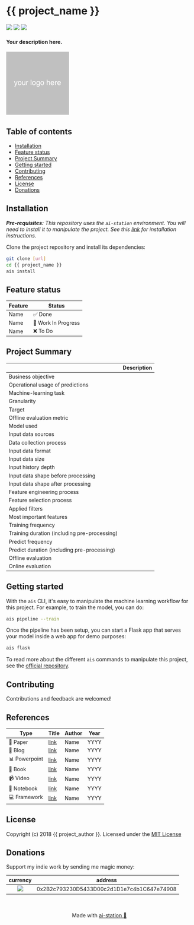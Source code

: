 # {{ project_name }}

<p align="left">
<img src="https://travis-ci.org/{{ project_author }}/{{ project_name }}.svg?branch=develop" height="18">
<img src="https://travis-ci.org/{{ project_author }}/{{ project_name }}.svg?branch=master" height="18">
<img src="https://img.shields.io/badge/License-MIT-yellow.svg" height="18">
</p>

#### Your description here.

![](docs/images/logo.png)

## Table of contents

- [Installation](#installation)
- [Feature status](#feature-status)
- [Project Summary](#project-summary)
- [Getting started](#getting-started)
- [Contributing](#contributing)
- [References](#references)
- [License](#license)
- [Donations](#donations)

## Installation

*__Pre-requisites:__ This repository uses the `ai-station` environment. You will need to install it to manipulate the project. See this [link](https://github.com/fmikaelian/ai-station) for installation instructions.*

Clone the project repository and install its dependencies:

```bash
git clone [url]
cd {{ project_name }}
ais install
```

## Feature status

| Feature | Status                                     |
|---------|--------------------------------------------|
| Name    | :white_check_mark: Done                    |
| Name    | :arrows_counterclockwise: Work In Progress |
| Name    | :x: To Do                                  |

## Project Summary

|                                              | Description |
|----------------------------------------------|-------------|
| Business objective                           |             |
| Operational usage of predictions             |             |
| Machine-learning task                        |             |
| Granularity                                  |             |
| Target                                       |             |
| Offline evaluation metric                    |             |
| Model used                                   |             |
| Input data sources                           |             |
| Data collection process                      |             |
| Input data format                            |             |
| Input data size                              |             |
| Input history depth                          |             |
| Input data shape before processing           |             |
| Input data shape after processing            |             |
| Feature engineering process                  |             |
| Feature selection process                    |             |
| Applied filters                              |             |
| Most important features                      |             |
| Training frequency                           |             |
| Training duration (including pre-processing) |             |
| Predict frequency                            |             |
| Predict duration (including pre-processing)  |             |
| Offline evaluation                           |             |
| Online evaluation                            |             |

## Getting started

With the `ais` CLI, it's easy to manipulate the machine learning workflow for this project. For example, to train the model, you can do:

```bash
ais pipeline --train
```

Once the pipeline has been setup, you can start a Flask app that serves your model inside a web app for demo purposes:

```bash
ais flask
```

To read more about the different `ais` commands to manipulate this project, see the [official repository](https://github.com/fmikaelian/ai-station).

## Contributing

Contributions and feedback are welcomed!

## References

| Type                        | Title        | Author | Year |
|-----------------------------|--------------|--------|------|
| :newspaper: Paper           | [link](link) | Name   | YYYY |
| :signal_strength: Blog      | [link](link) | Name   | YYYY |
| :bar_chart: Powerpoint      | [link](link) | Name   | YYYY |
| :green_book: Book           | [link](link) | Name   | YYYY |
| :video_camera: Video        | [link](link) | Name   | YYYY |
| :triangular_ruler: Notebook | [link](link) | Name   | YYYY |
| :computer: Framework        | [link](link) | Name   | YYYY |

## License

Copyright (c) 2018 {{ project_author }}. Licensed under the [MIT License](LICENSE)

## Donations

Support my indie work by sending me magic money:

|                                   currency                                    | address                                    |
|:-----------------------------------------------------------------------------:|--------------------------------------------|
| <a ><img src="https://cdn.coinranking.com/rk4RKHOuW/eth.svg" width="30" ></a> | 0x2B2c793230D5433D00c2d1D1e7c4b1C647e74908 |

<p align="center">
</br>
</br>
  Made with <a href="https://github.com/fmikaelian/ai-station">ai-station 🌌 </a>
</p>
